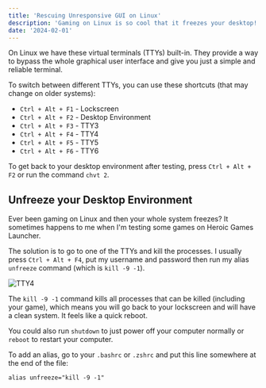 ```yaml
---
title: 'Rescuing Unresponsive GUI on Linux'
description: 'Gaming on Linux is so cool that it freezes your desktop!'
date: '2024-02-01'
---
```


On Linux we have these virtual terminals (TTYs) built-in. They provide a way to bypass the whole graphical user interface and give you just a simple and reliable terminal.

To switch between different TTYs, you can use these shortcuts (that may change on older systems):

- `Ctrl + Alt + F1` - Lockscreen
- `Ctrl + Alt + F2` - Desktop Environment
- `Ctrl + Alt + F3` - TTY3
- `Ctrl + Alt + F4` - TTY4
- `Ctrl + Alt + F5` - TTY5
- `Ctrl + Alt + F6` - TTY6

To get back to your desktop environment after testing, press `Ctrl + Alt + F2` or run the command `chvt 2`.

## Unfreeze your Desktop Environment

Ever been gaming on Linux and then your whole system freezes? It sometimes happens to me when I'm testing some games on Heroic Games Launcher.

The solution is to go to one of the TTYs and kill the processes. I usually press `Ctrl + Alt + F4`, put my username and password then run my alias `unfreeze` command (which is `kill -9 -1`).

![TTY4](/images/rescuing-unresponsive-gui-on-linux/tty4.png)

The `kill -9 -1` command kills all processes that can be killed (including your game), which means you will go back to your lockscreen and will have a clean system. It feels like a quick reboot.

You could also run `shutdown` to just power off your computer normally or `reboot` to restart your computer.

To add an alias, go to your `.bashrc` or `.zshrc` and put this line somewhere at the end of the file:

```bash[class="line-numbers"]
alias unfreeze="kill -9 -1"
```
